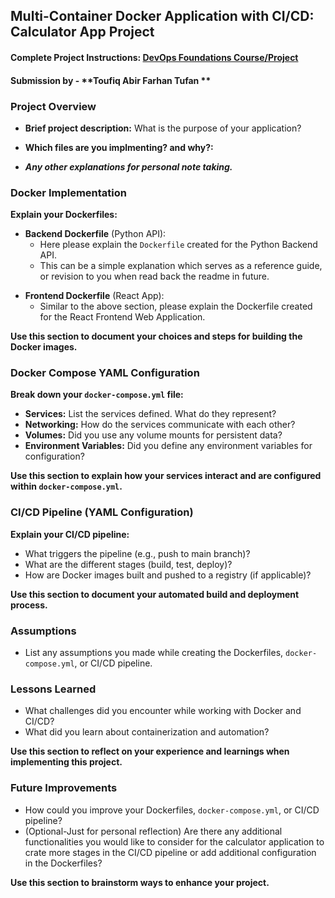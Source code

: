 ## Multi-Container Docker Application with CI/CD: Calculator App Project

#### Complete Project Instructions: [DevOps Foundations Course/Project](https://github.com/shiftkey-labs/DevOps-Foundations-Course/tree/master/Project)

#### Submission by - **Toufiq Abir Farhan Tufan **

### Project Overview

- **Brief project description:** What is the purpose of your application?

<!-- To test workflow -->
<!-- To utilize microservices to perform calculations-->
<!-- Include explanation here -->
<!-- NOTE: It is not compulsory to include detailed explanations, writing succint concise points would also sufice. Make sure maintain readability and clarity. -->


- **Which files are you implmenting? and why?:**

<!-- devops.yml - to create a workflow for automating CI/CD -->
<!-- Docker to create images for containers-->




- _**Any other explanations for personal note taking.**_

<!--None-->



### Docker Implementation

**Explain your Dockerfiles:**

- **Backend Dockerfile** (Python API):
    - Here please explain the `Dockerfile` created for the Python Backend API. 
    - This can be a simple explanation which serves as a reference guide, or revision to you when read back the readme in future. 

<!-- Starts it a base image of python runtime -->
<!-- Adds required dependencies to run the code files in a created working dictorectory-->
<!--  gather all the code to run in that directory before running app.py and exposing the container port 5000 ready to be mapped -->


- **Frontend Dockerfile** (React App):
    - Similar to the above section, please explain the Dockerfile created for the React Frontend Web Application. 

<!-- Start with installing avalable image of javascript run-time environment -->
<!-- Installs dependecies to the image for excuting commands that run the front code starting from building to testing. -->
<!-- Everythings gathered to working directory before the code files are used to buld and test-->


**Use this section to document your choices and steps for building the Docker images.**


### Docker Compose YAML Configuration

**Break down your `docker-compose.yml` file:**

- **Services:** List the services defined. What do they represent?
- **Networking:** How do the services communicate with each other?
- **Volumes:** Did you use any volume mounts for persistent data?
- **Environment Variables:** Did you define any environment variables for configuration? 

**Use this section to explain how your services interact and are configured within `docker-compose.yml`.**

<!-- Forntend  and Backend service. They are containerized applications -->
<!-- via host network -->
<!-- No-->
<!-- No -->



### CI/CD Pipeline (YAML Configuration)

**Explain your CI/CD pipeline:**

- What triggers the pipeline (e.g., push to main branch)?
- What are the different stages (build, test, deploy)?
- How are Docker images built and pushed to a registry (if applicable)?

**Use this section to document your automated build and deployment process.**

<!-- Github pull and push from and to master branch-->
<!-- build , test , docker -->
<!-- images are built by running the docker files  in the Github runner via docker install and then pushed to the dockerhub via envronment variables saved in github that contains user name and password to the docker hub account which is available in the runner and can be access in the workflow -->

<!-- NOTE: It is not compulsory to include detailed explanations, writing succint concise points would also sufice. Make sure maintain readability and clarity. -->




### Assumptions

- List any assumptions you made while creating the Dockerfiles, `docker-compose.yml`, or CI/CD pipeline. 

<!-- Include explanation here -->
<!-- Include explanation here -->
<!-- Include explanation here -->
<!-- Include explanation here -->
<!-- NOTE: It is not compulsory to include detailed explanations, writing succint concise points would also sufice. Make sure maintain readability and clarity. -->


### Lessons Learned

- What challenges did you encounter while working with Docker and CI/CD?
- What did you learn about containerization and automation?

**Use this section to reflect on your experience and learnings when implementing this project.**

<!-- Learned more in the project and I came to know I need to learn during the exam-->
<!-- Include explanation here -->
<!-- Include explanation here -->
<!-- Include explanation here -->
<!-- NOTE: It is not compulsory to include detailed explanations, writing succint concise points would also sufice. Make sure maintain readability and clarity. -->


### Future Improvements

- How could you improve your Dockerfiles, `docker-compose.yml`, or CI/CD pipeline? 
- (Optional-Just for personal reflection) Are there any additional functionalities you would like to consider for the calculator application to crate more stages in the CI/CD pipeline or add additional configuration in the Dockerfiles?

**Use this section to brainstorm ways to enhance your project.**

<!-- I will make it a Quantum Calculator -->
<!-- Include explanation here -->
<!-- Include explanation here -->
<!-- Include explanation here -->
<!-- NOTE: It is not compulsory to include detailed explanations, writing succint concise points would also sufice. Make sure maintain readability and clarity. -->






<!-- BEST OF LUCK! -->
